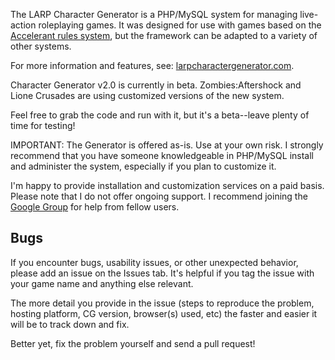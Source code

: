 The LARP Character Generator is a PHP/MySQL system for managing live-action roleplaying games. It was designed for use with games based on the [Accelerant rules system](http://accelerantgames.com), but the framework can be adapted to a variety of other systems.

For more information and features, see: [larpcharactergenerator.com](http://www.larpcharactergenerator.com).

Character Generator v2.0 is currently in beta. Zombies:Aftershock and Lione Crusades are using customized versions of the new system.

Feel free to grab the code and run with it, but it's a beta--leave plenty of time for testing!

IMPORTANT: The Generator is offered as-is. Use at your own risk. I strongly recommend that you have someone knowledgeable in PHP/MySQL install and administer the system, especially if you plan to customize it.

I'm happy to provide installation and customization services on a paid basis. Please note that I do not offer ongoing support. I recommend joining the [Google Group](https://groups.google.com/d/forum/larp-character-generator) for help from fellow users.

## Bugs ##

If you encounter bugs, usability issues, or other unexpected behavior, please add an issue on the Issues tab. It's helpful if you tag the issue with your game name and anything else relevant.

The more detail you provide in the issue (steps to reproduce the problem, hosting platform, CG version, browser(s) used, etc) the faster and easier it will be to track down and fix.

Better yet, fix the problem yourself and send a pull request!
